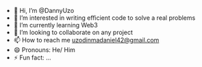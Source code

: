 - 👋 Hi, I’m @DannyUzo 
- 👀 I’m interested in writing efficient code to solve a real problems
- 🌱 I’m currently learning Web3
- 💞️ I’m looking to collaborate on any project 
- 📫 How to reach me uzodinmadaniel42@gmail.com
- 😄 Pronouns: He/ Him
- ⚡ Fun fact: ...

<!---
DannyUzo/DannyUzo is a ✨ special ✨ repository because its `README.md` (this file) appears on your GitHub profile.
You can click the Preview link to take a look at your changes.
--->
